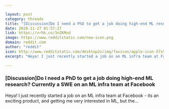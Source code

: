 ```yaml
---

layout: post
category: threads
title: "[Discussion]Do I need a PhD to get a job doing high-end ML research? Currently a SWE on an ML infra team at Facebook"
date: 2020-11-27 01:57:27
link: https://vrhk.co/3nZKMud
image: https://www.redditstatic.com/new-icon.png
domain: reddit.com
author: "reddit"
icon: http://www.redditstatic.com/desktop2x/img/favicon/apple-icon-57x57.png
excerpt: "Heya! I just recently started a job on an ML infra team at Facebook - its an exciting product, and getting me very interested in ML, but the..."

---
```


### [Discussion]Do I need a PhD to get a job doing high-end ML research? Currently a SWE on an ML infra team at Facebook

Heya! I just recently started a job on an ML infra team at Facebook - its an exciting product, and getting me very interested in ML, but the...